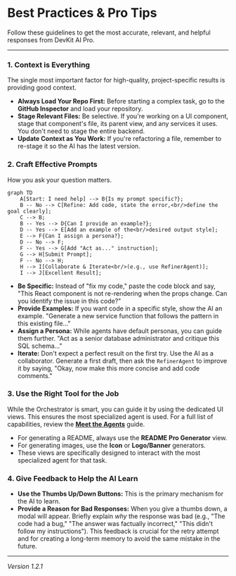# Best Practices & Pro Tips

Follow these guidelines to get the most accurate, relevant, and helpful responses from DevKit AI Pro.

---

### 1. Context is Everything
The single most important factor for high-quality, project-specific results is providing good context.
-   **Always Load Your Repo First:** Before starting a complex task, go to the **GitHub Inspector** and load your repository.
-   **Stage Relevant Files:** Be selective. If you're working on a UI component, stage that component's file, its parent view, and any services it uses. You don't need to stage the entire backend.
-   **Update Context as You Work:** If you're refactoring a file, remember to re-stage it so the AI has the latest version.

### 2. Craft Effective Prompts
How you ask your question matters.

```mermaid
graph TD
    A[Start: I need help] --> B{Is my prompt specific?};
    B -- No --> C[Refine: Add code, state the error,<br/>define the goal clearly];
    C --> B;
    B -- Yes --> D{Can I provide an example?};
    D -- Yes --> E[Add an example of the<br/>desired output style];
    E --> F{Can I assign a persona?};
    D -- No --> F;
    F -- Yes --> G[Add "Act as..." instruction];
    G --> H[Submit Prompt];
    F -- No --> H;
    H --> I[Collaborate & Iterate<br/>(e.g., use RefinerAgent)];
    I --> J[Excellent Result];
```

-   **Be Specific:** Instead of "fix my code," paste the code block and say, "This React component is not re-rendering when the props change. Can you identify the issue in this code?"
-   **Provide Examples:** If you want code in a specific style, show the AI an example. "Generate a new service function that follows the pattern in this existing file..."
-   **Assign a Persona:** While agents have default personas, you can guide them further. "Act as a senior database administrator and critique this SQL schema..."
-   **Iterate:** Don't expect a perfect result on the first try. Use the AI as a collaborator. Generate a first draft, then ask the `RefinerAgent` to improve it by saying, "Okay, now make this more concise and add code comments."

### 3. Use the Right Tool for the Job
While the Orchestrator is smart, you can guide it by using the dedicated UI views. This ensures the most specialized agent is used. For a full list of capabilities, review the [**Meet the Agents**](./04-the-agents.md) guide.
-   For generating a README, always use the **README Pro Generator** view.
-   For generating images, use the **Icon** or **Logo/Banner** generators.
-   These views are specifically designed to interact with the most specialized agent for that task.

### 4. Give Feedback to Help the AI Learn
-   **Use the Thumbs Up/Down Buttons:** This is the primary mechanism for the AI to learn.
-   **Provide a Reason for Bad Responses:** When you give a thumbs down, a modal will appear. Briefly explain *why* the response was bad (e.g., "The code had a bug," "The answer was factually incorrect," "This didn't follow my instructions"). This feedback is crucial for the retry attempt and for creating a long-term memory to avoid the same mistake in the future.

---
*Version 1.2.1*
